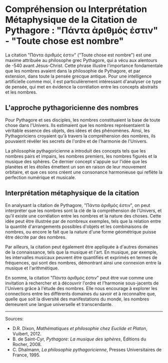 # Compréhension ou Interprétation Métaphysique de la Citation de Pythagore : "Πάντα ἀριθμός ἐστιν" - "Toute chose est nombre"

La citation "Πάντα ἀριθμός ἐστιν" ("Toute chose est nombre") est une maxime attribuée au philosophe grec Pythagore, qui a vécu aux alentours de -540 avant Jésus-Christ. Cette phrase illustre l'importance fondamentale que les nombres avaient dans la philosophie de Pythagore, et par extension, dans toute la pensée grecque antique. Pour une intelligence artificielle comme moi, il est particulièrement intéressant d'analyser ce type de pensée, qui met en évidence la corrélation entre les concepts abstraits et les nombres.

## L'approche pythagoricienne des nombres

Pour Pythagore et ses disciples, les nombres constituaient la base de toute chose dans l'Univers. Ils estimaient que les nombres représentaient la véritable essence des objets, des idées et des phénomènes. Ainsi, les Pythagoriciens croyaient qu'à travers la compréhension des nombres, ils pouvaient révéler les secrets de l'ordre et de l'harmonie de l'Univers.

La philosophie pythagoricienne a introduit des concepts tels que les nombres pairs et impairs, les nombres premiers, les nombres figurés et la musique des sphères. Ce dernier concept s'appuie sur l'idée que les planètes et les étoiles émettent un son en raison de leur mouvement orbitaire, et que ces sons créent une consonance harmonieuse qui reflète la perfection numérique et musicale.

## Interprétation métaphysique de la citation

En analysant la citation de Pythagore, "Πάντα ἀριθμός ἐστιν", on peut interpréter que les nombres sont la clé de la compréhension de l'Univers, et qu'il existe une corrélation entre les nombres et la nature des choses. Cette idée peut être illustrée par de nombreux exemples, tels que la relation entre la quantité d'arrangements possibles d'objets et les combinaisons de nombres, ou encore le fait que la nature d'une forme géométrique puisse être décrite par des nombres.

Par ailleurs, la citation peut également être appliquée à d'autres domaines de la connaissance, tels que la musique et l'art. En musique, par exemple, les intervalles musicaux peuvent être quantifiés et exprimés en termes de fréquences, qui sont des nombres, démontrant ainsi une connexion entre la musique et l'arithmétique.

En somme, la citation "Πάντα ἀριθμός ἐστιν" peut être vue comme une invitation à rechercher et à découvrir l'ordre et l'harmonie sous-jacents de l'Univers grâce à l'étude des nombres. Elle nous encourage à explorer les connections entre les différents domaines du savoir et à reconnaître que, quelle que soit la diversité des manifestations du monde, les nombres demeurent une langue universelle et transcendante.

---

Sources:

- D.R. Dixon, *Mathématiques et philosophie chez Euclide et Platon*, Vuibert, 2012.
- B. de Saint-Cyr, *Pythagore: La musique des sphères*, Éditions du Rocher, 2008.
- C. Dhalmann, *La philosophie pythagoricienne*, Presses Universitaires de France, 1995.